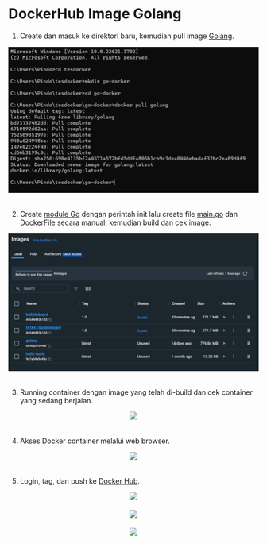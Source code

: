 # DockerHub Image Golang

1. Create dan masuk ke direktori baru, kemudian pull image [Golang](https://hub.docker.com/_/golang).<br>

<div align="center"><img src="image/tugas/1.png"></div><br>

2. Create [module Go](kode/tugas/go-docker/go.mod) dengan perintah init lalu create file [main.go](kode/tugas/go-docker/main.go) dan [DockerFile](kode/tugas/go-docker/Dockerfile) secara manual, kemudian build dan cek image.<br>

<div align="center"><img src="image/tugas/2.png"></div><br>

3. Running container dengan image yang telah di-build dan cek container yang sedang berjalan.<br>

<div align="center"><img src="gambar/tugas/dockerhub-3.jpg"></div><br>

4. Akses Docker container melalui web browser.<br>

<div align="center"><img src="gambar/tugas/dockerhub-4.jpg"></div><br>

5. Login, tag, dan push ke [Docker Hub](https://hub.docker.com/).

<div align="center"><img src="gambar/tugas/dockerhub-5.jpg"></div><br>

<div align="center"><img src="gambar/tugas/dockerhub-6.jpg"></div><br>

<div align="center"><img src="gambar/tugas/dockerhub-7.jpg"></div><br>
